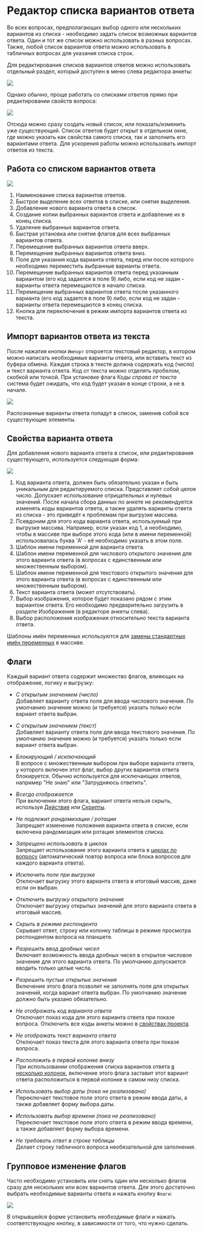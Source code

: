# Редактор списка вариантов ответа

Во всех вопросах, предполагающих выбор одного или нескольких вариантов из списка - необходимо задать список возможных вариантов ответа. Один и тот же список можно использовать в разных вопросах. Также, любой список вариантов ответа можно использовать в табличных вопросах для указания списка строк.

Для редактирования списков вариантов ответов можно использовать отдельный раздел, который доступен в меню слева редактора анкеты:

![](images/1004_img_001.png)

 Однако обычно, проще работать со списками ответов прямо при редактировании свойств вопроса:

![](images/1004_img_002.png)

Отсюда можно сразу создать новый список, или показать/изменить уже существующий. Список ответов будет открыт в отдельном окне, где можно указать как свойства самого списка, так и заполнить его вариантами ответа. Для ускорения работы можно использовать импорт ответов из текста.

## Работа со списком вариантов ответа

![](images/1004_img_003.png)

1. Наименование списка вариантов ответов.
2. Быстрое выделение всех ответов в списке, или снятие выделения.
3. Добавление нового варианта ответа в список.
4. Создание копии выбранных вариантов ответа и добавление их в конец списка.
5. Удаление выбранных вариантов ответа.
6. Быстрая установка или снятие флагов для всех выбранных вариантов ответа.
7. Перемещение выбранных вариантов ответа вверх.
8. Перемещение выбранных вариантов ответа вниз.
9. Поле для указания кода варианта ответа, перед или после которого необходимо переместить выбранные варианты ответа.
10. Перемещение выбранных вариантов ответа перед указанным вариантом (его код задается в поле 9) либо, если код не задан - варианты ответа перемещаются в начало списка.
11. Перемещение выбранных вариантов ответа после указанного варианта (его код задается в поле 9) либо, если код не задан - варианты ответа перемещаются в конец списка.
12. Кнопка для переключения в режим импорта вариантов ответа из текста.

## Импорт вариантов ответа из текста

После нажатия кнопки `Импорт` откроется текстовый редактор, в котором можно написать необходимые варианты ответа, или вставить текст из буфера обмена. Каждая строка в тексте должна содержать код (число) и текст варианта ответа. Код от текста можно отделять пробелом, скобкой или точкой. При установке флага *Коды справа от текста* система будет ожидать, что код будет указан в конце строки, а не в начале.

![](images/1004_img_004.png)

Распознанные варианты ответа попадут в список, заменив собой все существующие элементы.

## Свойства варианта ответа

Для добавления нового варианта ответа в список, или редактирования существующего, используется следующая форма:

![](images/1004_img_005.png)

1. Код варианта ответа, должен быть обязательно указан и быть уникальным для редактируемого списка. Представляет собой целое число. Допускает использование отрицательных и нулевых значений. После начала сбора данных по анкете не рекомендуется изменять коды вариантов ответа, а также удалять варианты ответа из списка - это приведёт к проблемам при выгрузке массива.
2. Псевдоним для этого кода варианта ответа, используемый при выгрузке массива. Например, если указан код 1, а необходимо, чтобы в массиве при выборе этого кода (или в имени переменной) использовалась буква 'A' - её необходимо указать в этом поле.
3. Шаблон имени переменной для варианта ответа.
4. Шаблон имени переменной для числового открытого значения для этого варианта ответа (в вопросах с единственным или множественным выбором).
5. Шаблон имени переменной для текстового открытого значения для этого варианта ответа (в вопросах с единственным или множественным выбором).
6. Текст варианта ответа (может отсутствовать).
7. Выбор изображения, которое будет показано рядом с этим вариантом ответа. Его необходимо предварительно загрузить в разделе Изображения (в редакторе анкеты слева).
8. Выбор расположения изображения относительно текста варианта ответа.

Шаблоны имён переменных используются для [замены стандартных имён переменных](../articles/1005.md) в массиве.

## Флаги

Каждый вариант ответа содержит множество флагов, влияющих на отображение, логику и выгрузку:

- *С открытым значением (число)*<br>
Добавляет варианту ответа поле для ввода числового значения. По умолчанию значение можно (и требуется) указать только если вариант ответа выбран.

- *С открытым значением (текст)*<br>
Добавляет варианту ответа поле для ввода текстового значения. По умолчанию значение можно (и требуется) указать только если вариант ответа выбран.

- *Блокирующий / исключающий*<br>
В вопросе с множественным выбором при выборе варианта ответа, у которого включен этот флаг, выбор других вариантов ответа блокируется. Обычно используется для исключающих ответов, например "Не знаю" или "Затрудняюсь ответить".

- *Всегда отображается*<br>
При включении этого флага, вариант ответа нельзя скрыть, используя [Действия](1005.md) или [Скрипты](2000.md).

- *Не подлежит рандомизации / ротации*<br>
Запрещает изменение положения варианта ответа в списке, если включена рандомизация или ротация элементов списка.

- *Запрещено использовать в циклах*<br>
Запрещает использование этого варианта ответа в [циклах по вопросу](2001.md#repeatqnfrom-qnto-qnsrc-repeatqnfrom-qnto-qnsrc-codes) (автоматический повтор вопроса или блока вопросов для каждого варианта ответа).

- *Исключить поле при выгрузке*<br>
Отключает выгрузку этого варианта ответа в итоговый массив, даже если он выбран.

- *Отключить выгрузку открытого значения*<br>
Отключает выгрузку открытых значений для этого варианта ответа в итоговый массив.

- *Скрыть в режиме респондента*<br>
Скрывает ответ, строку или колонку таблицы в режиме просмотра респондентом вопроса на планшете.

- *Разрешить ввод дробных чисел*<br>
Включает возможность ввода дробных чисел в открытое числовое значение для этого варианта ответа. По умолчанию допускается вводить только целые числа.

- *Разрешить пустые открытые значения*<br>
Включение этого флага позволит не заполнять поля для открытых значений, когда вариант ответа выбран. По умолчанию значение должно быть указано обязательно.

- *Не отображать код варианта ответа*<br>
Отключает показ кода для этого варианта ответа при показе вопроса. Отключить все коды анкеты можно в [свойствах проекта](3001.md#flags).

- *Не отображать текст варианта ответа*<br>
Отключает показ текста для этого варианта ответа при показе вопроса.

- *Расположить в первой колонке внизу*<br>
При использовании отображения списка вариантов ответа [в несколько колонок](1003.md#columns), включение этого флага заставит этот вариант ответа расположиться в первой колонке в самом низу списка.

- *Использовать выбор даты (пока не реализовано)*<br>
Переключает текстовое поле этого ответа в режим ввода даты, а также добавляет форму выбора даты.

- *Использовать выбор времени (пока не реализовано)*<br>
Переключает текстовое поле этого ответа в режим ввода времени, а также добавляет форму выбора времени.

- *Не требовать ответ в строке таблицы*<br>
Делает строку табличного вопроса необязательной для заполнения.

## Групповое изменение флагов

Часто необходимо установить или снять один или несколько флагов сразу для нескольких или всех вариантов ответа. Для этого достаточно выбрать необходимые варианты ответа и нажать кнопку `Флаги`:

![](images/1004_img_006.png)

В открывшейся форме установить необходимые флаги и нажать соответствующую кнопку, в зависимости от того, что нужно сделать.
